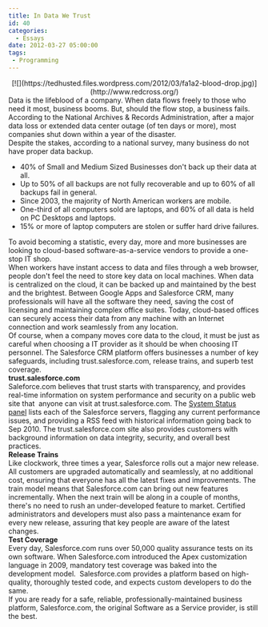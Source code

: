 ```yaml
---
title: In Data We Trust
id: 40
categories:
  - Essays
date: 2012-03-27 05:00:00
tags:
 - Programming
---
```


<div class="separator" style="clear:both;text-align:center;">[![](https://tedhusted.files.wordpress.com/2012/03/fa1a2-blood-drop.jpg)](http://www.redcross.org/)</div><div>Data is the lifeblood of a company. When data flows freely to those who need it most, business booms. But, should the flow stop, a business fails. According to the National Archives &amp; Records Administration, after a major data loss or extended data center outage (of ten days or more), most companies shut down within a year of the disaster. </div><div><span class="Apple-style-span" style="font-family:inherit;">
</span></div><div><span class="Apple-style-span" style="font-family:inherit;">Despite the stakes, according to a national survey, many business do not have proper data backup. </span></div><div><div>

*   40% of Small and Medium Sized Businesses don't back up their data at all.
*   Up to 50% of all backups are not fully recoverable and up to 60% of all backups fail in general.
*   Since 2003, the majority of North American workers are mobile.
*   One-third of all computers sold are laptops, and 60% of all data is held on PC Desktops and laptops.
*   15% or more of laptop computers are stolen or suffer hard drive failures.</div><div><a name='more'></a>To avoid becoming a statistic, every day, more and more businesses are looking to cloud-based software-as-a-service vendors to provide a one-stop IT shop. </div></div><div><span class="Apple-style-span" style="font-family:inherit;">
</span></div><div><span class="Apple-style-span" style="font-family:inherit;">When workers have instant access to data and files through a web browser, people don't feel the need to store key data on local machines. When data is centralized on the cloud, it can be backed up and maintained by the best and the brightest. Between Google Apps and Salesforce CRM, many professionals will have all the software they need, saving the cost of licensing and maintaining complex office suites. Today, cloud-based offices can securely access their data from any machine with an Internet connection and work seamlessly from any location.</span></div><div><span class="Apple-style-span" style="font-family:inherit;">
</span></div><div><span class="Apple-style-span" style="font-family:inherit;">Of course, when a company moves core data to the cloud, it must be just as careful when choosing a IT provider as it should be when choosing IT personnel. The Salesforce CRM platform offers businesses a number of key safeguards, including trust.salesforce.com, release trains, and superb test coverage.  </span></div><div><span class="Apple-style-span" style="font-family:inherit;">
</span></div><div><span class="Apple-style-span" style="font-family:inherit;">**trust.salesforce.com** </span></div><div><span class="Apple-style-span" style="font-family:inherit;">
</span></div><div><span class="Apple-style-span" style="font-family:inherit;">Saleforce.com believes that trust starts with transparency, and provides real-time information on system performance and security on a public web site that  anyone can visit at trust.salesforce.com. The [System Status panel](http://trust.salesforce.com/trust/status/) lists each of the Salesforce servers, flagging any current performance issues, and providing a RSS feed with historical information going back to Sep 2010\. The trust.salesforce.com site also provides customers with background information on data integrity, security, and overall best practices. </span></div><div><span class="Apple-style-span" style="font-family:inherit;">
</span></div><div><span class="Apple-style-span" style="font-family:inherit;">**Release Trains**</span></div><div><span class="Apple-style-span" style="font-family:inherit;">
</span></div><div><span class="Apple-style-span" style="font-family:inherit;">Like clockwork, three times a year, Salesforce rolls out a major new release. All customers are upgraded automatically and seamlessly, at no additional cost, ensuring that everyone has all the latest fixes and improvements. The train model means that Salesforce.com can bring out new features incrementally. When the next train will be along in a couple of months, there's no need to rush an under-developed feature to market. Certified administrators and developers must also pass a maintenance exam for every new release, assuring that key people are aware of the latest changes. </span></div><div><span class="Apple-style-span" style="font-family:inherit;">
</span></div><div><span class="Apple-style-span" style="font-family:inherit;">**Test Coverage**</span></div><div><span class="Apple-style-span" style="font-family:inherit;">
</span></div><div><span class="Apple-style-span" style="font-family:inherit;">Every day, Salesforce.com runs over 50,000 quality assurance tests on its own software. When Salesforce.com introduced the Apex customization language in 2009, mandatory test coverage was baked into the development model.  Salesforce.com provides a platform based on high-quality, thoroughly tested code, and expects custom developers to do the same. </span></div><div><span class="Apple-style-span" style="font-family:inherit;">
</span></div><div><span class="Apple-style-span" style="font-family:inherit;">If you are ready for a safe, reliable, professionally-maintained business platform, Salesforce.com, the original Software as a Service provider, is still the best. </span></div><div style="font-family:Arial;"><span class="Apple-style-span" style="font-family:Arial, Helvetica, sans-serif;font-size:x-small;">
</span></div>
